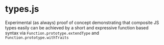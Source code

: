 # types.js

Experimental (as always) proof of concept demonstrating that composite JS types easily can be achieved by a short and expressive function based syntax via `Function.prototype.extendType` and `Function.prototype.withTraits`
